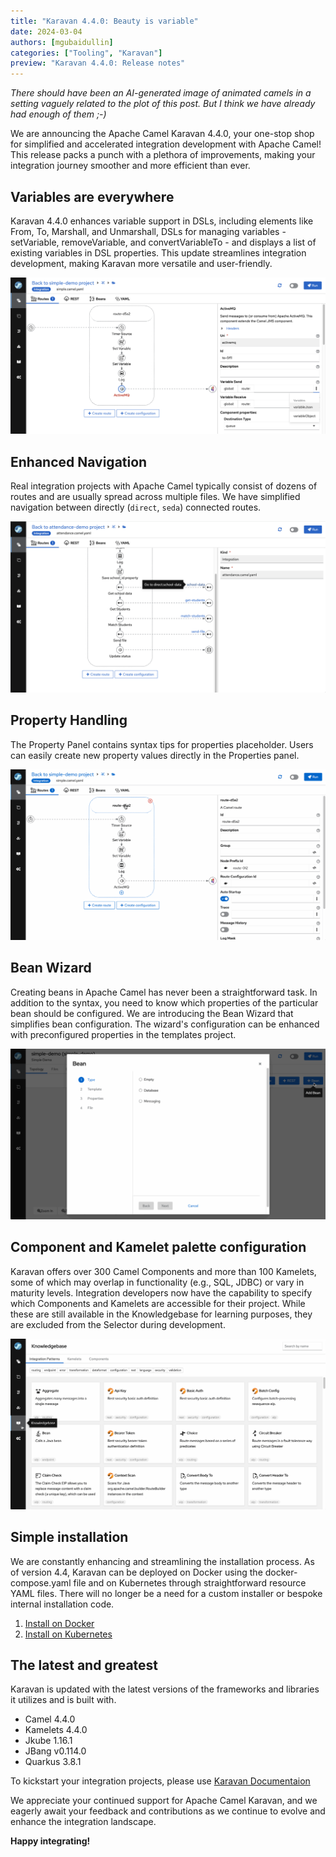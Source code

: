 ```yaml
---
title: "Karavan 4.4.0: Beauty is variable"
date: 2024-03-04
authors: [mgubaidullin]
categories: ["Tooling", "Karavan"]
preview: "Karavan 4.4.0: Release notes"
---
```

*There should have been an AI-generated image of animated camels in a setting vaguely related to the plot of this post. But I think we have already had enough of them ;-)*

We are announcing the Apache Camel Karavan 4.4.0, your one-stop shop for simplified and accelerated integration development with Apache Camel! This release packs a punch with a plethora of improvements, making your integration journey smoother and more efficient than ever.
 
## Variables are everywhere

Karavan 4.4.0 enhances variable support in DSLs, including elements like From, To, Marshall, and Unmarshall, DSLs for managing variables - setVariable, removeVariable, and convertVariableTo - and displays a list of existing variables in DSL properties. This update streamlines integration development, making Karavan more versatile and user-friendly.

![variables](variable-selector.png)

## Enhanced Navigation

Real integration projects with Apache Camel typically consist of dozens of routes and are usually spread across multiple files. We have simplified navigation between directly (`direct`, `seda`) connected routes. 

![navigation](direct-navigation.png)

## Property Handling

The Property Panel contains syntax tips for properties placeholder. Users can easily create new property values directly in the Properties panel.

![set-property](set-property.gif)

## Bean Wizard

Creating beans in Apache Camel has never been a straightforward task. In addition to the syntax, you need to know which properties of the particular bean should be configured. We are introducing the Bean Wizard that simplifies bean configuration. The wizard's configuration can be enhanced with preconfigured properties in the templates project.

![beans-config.gif](beans-config.gif)

## Component and Kamelet palette configuration

Karavan offers over 300 Camel Components and more than 100 Kamelets, some of which may overlap in functionality (e.g., SQL, JDBC) or vary in maturity levels. Integration developers now have the capability to specify which Components and Kamelets are accessible for their project. While these are still available in the Knowledgebase for learning purposes, they are excluded from the Selector during development.

![configurable-kamelets-components.gif](configurable-kamelets-components.gif)

## Simple installation

We are constantly enhancing and streamlining the installation process. As of version 4.4, Karavan can be deployed on Docker using the docker-compose.yaml file and on Kubernetes through straightforward resource YAML files. There will no longer be a need for a custom installer or bespoke internal installation code.

1. [Install on Docker](https://github.com/apache/camel-karavan/blob/4.4.0/docs/WEB_DOCKER.md)
2. [Install on Kubernetes](https://github.com/apache/camel-karavan/blob/4.4.0/docs/WEB_KUBERNETES.md)

## The latest and greatest

Karavan is updated with the latest versions of the frameworks and libraries it utilizes and is built with.

- Camel 4.4.0
- Kamelets 4.4.0
- Jkube 1.16.1
- JBang v0.114.0
- Quarkus 3.8.1


To kickstart your integration projects, please use [Karavan Documentaion](https://github.com/apache/camel-karavan/tree/main/docs)

We appreciate your continued support for Apache Camel Karavan, and we eagerly await your feedback and contributions as we continue to evolve and enhance the integration landscape.

**Happy integrating!**